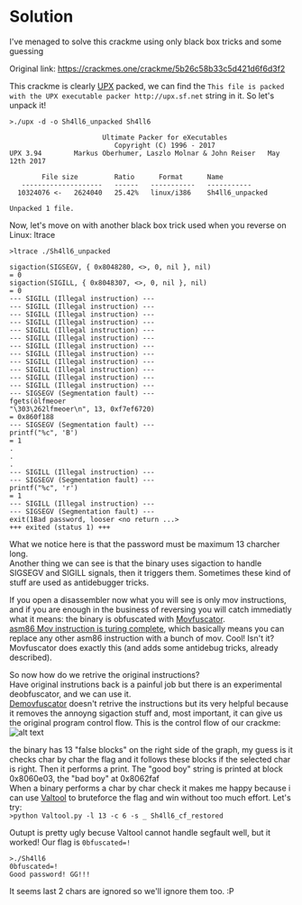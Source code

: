 # Solution

I've menaged to solve this crackme using only black box tricks and some guessing

Original link: https://crackmes.one/crackme/5b26c58b33c5d421d6f6d3f2


This crackme is clearly [UPX](https://upx.github.io) packed, we can find the ```This file is packed with the UPX executable packer http://upx.sf.net``` string in it.
So let's unpack it! 
```
>./upx -d -o Sh4ll6_unpacked Sh4ll6

                       Ultimate Packer for eXecutables
                          Copyright (C) 1996 - 2017
UPX 3.94        Markus Oberhumer, Laszlo Molnar & John Reiser   May 12th 2017

        File size         Ratio      Format      Name
   --------------------   ------   -----------   -----------
  10324076 <-   2624040   25.42%   linux/i386    Sh4ll6_unpacked

Unpacked 1 file.

```

Now, let's move on with another black box trick used when you reverse on Linux: ltrace

```
>ltrace ./Sh4ll6_unpacked

sigaction(SIGSEGV, { 0x8048280, <>, 0, nil }, nil)                                                                                = 0
sigaction(SIGILL, { 0x8048307, <>, 0, nil }, nil)                                                                                 = 0
--- SIGILL (Illegal instruction) ---
--- SIGILL (Illegal instruction) ---
--- SIGILL (Illegal instruction) ---
--- SIGILL (Illegal instruction) ---
--- SIGILL (Illegal instruction) ---
--- SIGILL (Illegal instruction) ---
--- SIGILL (Illegal instruction) ---
--- SIGILL (Illegal instruction) ---
--- SIGILL (Illegal instruction) ---
--- SIGILL (Illegal instruction) ---
--- SIGILL (Illegal instruction) ---
--- SIGILL (Illegal instruction) ---
--- SIGSEGV (Segmentation fault) ---
fgets(òlfmeoer
"\303\262lfmeoer\n", 13, 0xf7ef6720)                                                                                        = 0x860f188
--- SIGSEGV (Segmentation fault) ---
printf("%c", 'B')                                                                                                                 = 1
.
.
.
--- SIGILL (Illegal instruction) ---
--- SIGSEGV (Segmentation fault) ---
printf("%c", 'r')                                                                                                                 = 1
--- SIGILL (Illegal instruction) ---
--- SIGSEGV (Segmentation fault) ---
exit(1Bad password, looser <no return ...>
+++ exited (status 1) +++
```

What we notice here is that the password must be maximum 13 charcher long.<br/>
Another thing we can see is that the binary uses sigaction to handle SIGSEGV and SIGILL signals, then it triggers them.
Sometimes these kind of stuff are used as antidebugger tricks.

If you open a disassembler now what you will see is only mov instructions, and if you are enough in the business of reversing you will catch immediatly what it means: the binary is obfuscated with [Movfuscator](https://github.com/xoreaxeaxeax/movfuscator.git).
<br/>[asm86 Mov instruction is turing complete](https://www.cl.cam.ac.uk/~sd601/papers/mov.pdf), which basically means you can replace any other asm86 instruction with a bunch of mov. Cool! Isn't it? Movfuscator does exactly this (and adds some antidebug tricks, already described).

So now how do we retrive the original instructions?<br/>
Have original instrutions back is a painful job but there is an experimental deobfuscator, and we can use it.<br/>
[Demovfuscator](https://github.com/kirschju/demovfuscator.git) doesn't retrive the instructions but its very helpful because it removes the annoyng sigaction stuff and, most important, it can give us the original program control flow.
This is the control flow of our crackme:<br/>
![alt text](https://raw.githubusercontent.com/Daniele-B/Crackmes-Solutions/master/Sh4ll6_by_destructeur/cfg.png)

the binary has 13 "false blocks" on the right side of the graph, my guess is it checks char by char the flag and it follows these blocks if the selected char is right.
Then it performs a print. The "good boy" string is printed at block 0x8060e03, the "bad boy" at 0x8062faf<br/>
When a binary performs a char by char check it makes me happy because i can use [Valtool](https://github.com/Daniele-B/Valtool.git) to bruteforce the flag and win without too much effort.
Let's try:<br/>
```>python Valtool.py -l 13 -c 6 -s _ Sh4ll6_cf_restored```

Outupt is pretty ugly becuse Valtool cannot handle segfault well, but it worked!
Our flag is ```0bfuscated=!```

```
>./Sh4ll6
0bfuscated=!
Good password! GG!!!
```

It seems last 2 chars are ignored so we'll ignore them too. :P
